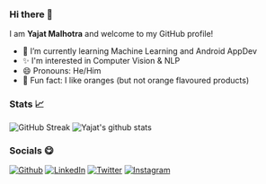 ### Hi there 👋
I am **Yajat Malhotra** and welcome to my GitHub profile!
- 🌱 I’m currently learning Machine Learning and Android AppDev
- ✨ I'm interested in Computer Vision & NLP
- 😄 Pronouns: He/Him
- 🍊 Fun fact: I like oranges (but not orange flavoured products)

### Stats 📈

![GitHub Streak](http://github-readme-streak-stats.herokuapp.com?user=iamyajat&theme=dark)
![Yajat's github stats](https://github-readme-stats.vercel.app/api?username=iamyajat&bg_color=151515&show_icons=true&icon_color=fa8b00&border_color=b9b8b8&title_color=fff&text_color=fff)

### Socials 😋
<a href="https://www.iamyajat.co/" target="_blank"><img alt="Github" src="https://img.shields.io/badge/-Website-brightgreen?style=for-the-badge&logo=appveyor&logoColor=white&color=999900&logo=data:null" /></a>
<a href="https://linkedin.com/in/iamyajat" target="_blank"><img alt="LinkedIn" src="https://img.shields.io/badge/linkedin-%230077B5.svg?&style=for-the-badge&logo=linkedin&logoColor=white" /></a>
<a href="https://twitter.com/iamyajat" target="_blank"><img alt="Twitter" src="https://img.shields.io/badge/twitter-%231DA1F2.svg?&style=for-the-badge&logo=twitter&logoColor=white" /></a>
<a href="https://instagram.com/iamyajat" target="_blank"><img alt="Instagram" src="https://img.shields.io/badge/instagram-%FF69B4.svg?&style=for-the-badge&logo=instagram&logoColor=white&color=cd486b" /></a>
